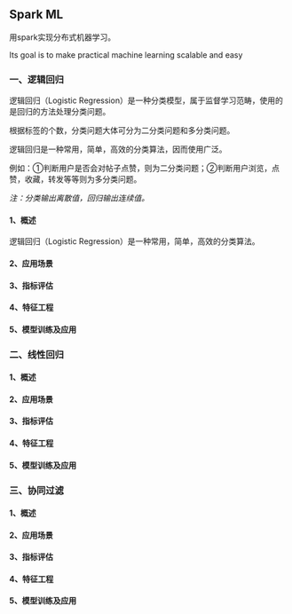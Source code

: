 ## Spark ML

用spark实现分布式机器学习。

Its goal is to make practical machine learning scalable and easy

### 一、逻辑回归

逻辑回归（Logistic Regression）是一种分类模型，属于监督学习范畴，使用的是回归的方法处理分类问题。

根据标签的个数，分类问题大体可分为二分类问题和多分类问题。

逻辑回归是一种常用，简单，高效的分类算法，因而使用广泛。

例如：①判断用户是否会对帖子点赞，则为二分类问题；②判断用户浏览，点赞，收藏，转发等等则为多分类问题。

*注：分类输出离散值，回归输出连续值。*

#### 1、概述
逻辑回归（Logistic Regression）是一种常用，简单，高效的分类算法。

#### 2、应用场景


#### 3、指标评估


#### 4、特征工程


#### 5、模型训练及应用


### 二、线性回归


#### 1、概述


#### 2、应用场景


#### 3、指标评估


#### 4、特征工程


#### 5、模型训练及应用


### 三、协同过滤


#### 1、概述


#### 2、应用场景


#### 3、指标评估


#### 4、特征工程


#### 5、模型训练及应用



